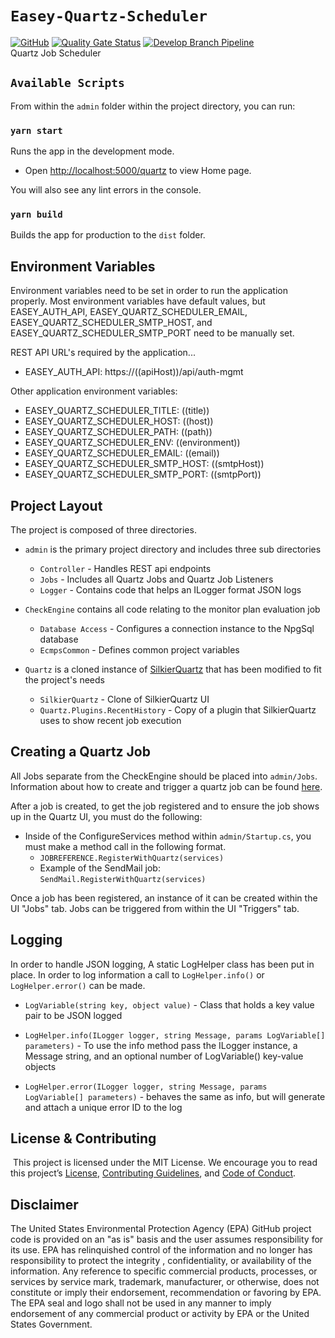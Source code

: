 # `Easey-Quartz-Scheduler`

[![GitHub](https://img.shields.io/github/license/US-EPA-CAMD/easey-ecmps-ui)](https://github.com/US-EPA-CAMD/easey-ecmps-ui/blob/develop/LICENSE)
[![Quality Gate Status](https://sonarcloud.io/api/project_badges/measure?project=US-EPA-CAMD_easey-quartz-scheduler&metric=alert_status)](https://sonarcloud.io/dashboard?id=US-EPA-CAMD_easey-quartz-scheduler)
[![Develop Branch Pipeline](https://github.com/US-EPA-CAMD/easey-quartz-scheduler/workflows/Develop%20Branch%20Workflow/badge.svg)](https://github.com/US-EPA-CAMD/easey-ecmps-ui/actions)<br>
Quartz Job Scheduler

## `Available Scripts`

From within the `admin` folder within the project directory, you can run:

### `yarn start`

Runs the app in the development mode.<br />

- Open [http://localhost:5000/quartz](http://localhost:5000/quartz) to view Home page.

You will also see any lint errors in the console.

### `yarn build`

Builds the app for production to the `dist` folder.<br />

## Environment Variables

Environment variables need to be set in order to run the application properly. Most environment variables have default values, but EASEY_AUTH_API, EASEY_QUARTZ_SCHEDULER_EMAIL, EASEY_QUARTZ_SCHEDULER_SMTP_HOST, and EASEY_QUARTZ_SCHEDULER_SMTP_PORT need to be manually set. 

REST API URL's required by the application...

- EASEY_AUTH_API: https://((apiHost))/api/auth-mgmt

Other application environment variables:

- EASEY_QUARTZ_SCHEDULER_TITLE: ((title))  
- EASEY_QUARTZ_SCHEDULER_HOST: ((host))  
- EASEY_QUARTZ_SCHEDULER_PATH: ((path))  
- EASEY_QUARTZ_SCHEDULER_ENV: ((environment))  
- EASEY_QUARTZ_SCHEDULER_EMAIL: ((email))  
- EASEY_QUARTZ_SCHEDULER_SMTP_HOST: ((smtpHost))  
- EASEY_QUARTZ_SCHEDULER_SMTP_PORT: ((smtpPort))

## Project Layout

The project is composed of three directories. 

- `admin` is the primary project directory and includes three sub directories
	- `Controller` - Handles REST api endpoints
	- `Jobs` - Includes all Quartz Jobs and Quartz Job Listeners 
	- `Logger` - Contains code that helps an ILogger format JSON logs

- `CheckEngine` contains all code relating to the monitor plan evaluation job
	- `Database Access` - Configures a connection instance to the NpgSql database 
	- `EcmpsCommon` - Defines common project variables 
- `Quartz` is a cloned instance of [SilkierQuartz](https://github.com/maikebing/SilkierQuartz) that has been modified to fit the project's needs
	- `SilkierQuartz` - Clone of SilkierQuartz UI
	- `Quartz.Plugins.RecentHistory` - Copy of a plugin that SilkierQuartz uses to show recent job execution

## Creating a Quartz Job

All Jobs separate from the CheckEngine should be placed into `admin/Jobs`. Information about how to create and trigger a quartz job can be found [here](https://www.quartz-scheduler.net/documentation/quartz-3.x/tutorial/jobs-and-triggers.html#the-quartz-api).

After a job is created, to get the job registered and to ensure the job shows up in the Quartz UI, you must do the following: 

- Inside of the ConfigureServices method within `admin/Startup.cs`, you must make a method call in the following format. 
	- `JOBREFERENCE.RegisterWithQuartz(services)`
	- Example of the SendMail job: `SendMail.RegisterWithQuartz(services)`

Once a job has been registered, an instance of it can be created within the UI "Jobs" tab. Jobs can be triggered from within the UI "Triggers" tab. 

## Logging

In order to handle JSON logging, A static LogHelper class has been put in place. In order to log information a call to `LogHelper.info()` or `LogHelper.error()` can be made. 

- `LogVariable(string key, object value)` - Class that holds a key value pair to be JSON logged

- `LogHelper.info(ILogger logger, string Message, params LogVariable[] parameters)` - To use the info method pass the ILogger instance, a Message string, and an optional number of LogVariable() key-value objects
- `LogHelper.error(ILogger logger, string Message, params LogVariable[] parameters)` - behaves the same as info, but will generate and attach a unique error ID to the log
 

## License & Contributing

​
This project is licensed under the MIT License. We encourage you to read this project’s [License](https://github.com/US-EPA-CAMD/devops/blob/master/LICENSE), [Contributing Guidelines](https://github.com/US-EPA-CAMD/devops/blob/master/CONTRIBUTING.md), and [Code of Conduct](https://github.com/US-EPA-CAMD/devops/blob/master/CODE_OF_CONDUCT.md).

## Disclaimer
The United States Environmental Protection Agency (EPA) GitHub project code is provided on an "as is" basis and the user assumes responsibility for its use. EPA has relinquished control of the information and no longer has responsibility to protect the integrity , confidentiality, or availability of the information. Any reference to specific commercial products, processes, or services by service mark, trademark, manufacturer, or otherwise, does not constitute or imply their endorsement, recommendation or favoring by EPA. The EPA seal and logo shall not be used in any manner to imply endorsement of any commercial product or activity by EPA or the United States Government.
